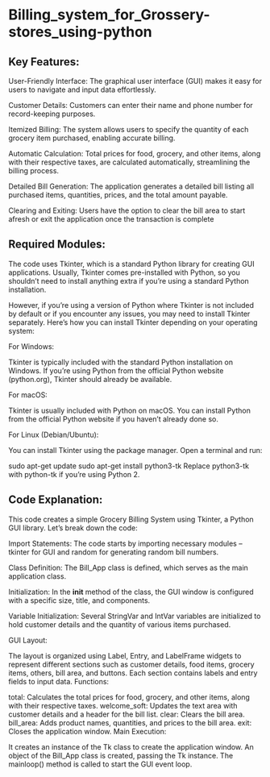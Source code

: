 # Billing_system_for_Grossery-stores_using-python

## Key Features:
User-Friendly Interface: The graphical user interface (GUI) makes it easy for users to navigate and input data effortlessly.

Customer Details: Customers can enter their name and phone number for record-keeping purposes.

Itemized Billing: The system allows users to specify the quantity of each grocery item purchased, enabling accurate billing.

Automatic Calculation: Total prices for food, grocery, and other items, along with their respective taxes, are calculated automatically, streamlining the billing process.

Detailed Bill Generation: The application generates a detailed bill listing all purchased items, quantities, prices, and the total amount payable.

Clearing and Exiting: Users have the option to clear the bill area to start afresh or exit the application once the transaction is complete


 ## Required Modules:
The code uses Tkinter, which is a standard Python library for creating GUI applications. Usually, Tkinter comes pre-installed with Python, so you shouldn’t need to install anything extra if you’re using a standard Python installation.

However, if you’re using a version of Python where Tkinter is not included by default or if you encounter any issues, you may need to install Tkinter separately. Here’s how you can install Tkinter depending on your operating system:

For Windows:

Tkinter is typically included with the standard Python installation on Windows. If you’re using Python from the official Python website (python.org), Tkinter should already be available.

For macOS:

Tkinter is usually included with Python on macOS. You can install Python from the official Python website if you haven’t already done so.

For Linux (Debian/Ubuntu):

You can install Tkinter using the package manager. Open a terminal and run:

sudo apt-get update
sudo apt-get install python3-tk
Replace python3-tk with python-tk if you’re using Python 2.


## Code Explanation:

This code creates a simple Grocery Billing System using Tkinter, a Python GUI library. Let’s break down the code:

Import Statements: The code starts by importing necessary modules – tkinter for GUI and random for generating random bill numbers.

Class Definition: The Bill_App class is defined, which serves as the main application class.

Initialization: In the __init__ method of the class, the GUI window is configured with a specific size, title, and components.

Variable Initialization: Several StringVar and IntVar variables are initialized to hold customer details and the quantity of various items purchased.

GUI Layout:

The layout is organized using Label, Entry, and LabelFrame widgets to represent different sections such as customer details, food items, grocery items, others, bill area, and buttons.
Each section contains labels and entry fields to input data.
Functions:

total: Calculates the total prices for food, grocery, and other items, along with their respective taxes.
welcome_soft: Updates the text area with customer details and a header for the bill list.
clear: Clears the bill area.
bill_area: Adds product names, quantities, and prices to the bill area.
exit: Closes the application window.
Main Execution:

It creates an instance of the Tk class to create the application window.
An object of the Bill_App class is created, passing the Tk instance.
The mainloop() method is called to start the GUI event loop.
